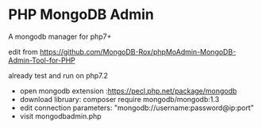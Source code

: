 # PHP MongoDB Admin

A mongodb manager for php7+ 

edit from https://github.com/MongoDB-Rox/phpMoAdmin-MongoDB-Admin-Tool-for-PHP

already test and run on php7.2

* open mongodb extension :https://pecl.php.net/package/mongodb
* download libruary:  composer require mongodb/mongodb:1.3
* edit connection parameters: "mongodb://username:password@ip:port"
* visit mongodbadmin.php
